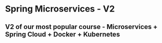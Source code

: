 # Spring Microservices - V2
## V2 of our most popular course - Microservices + Spring Cloud + Docker + Kubernetes
